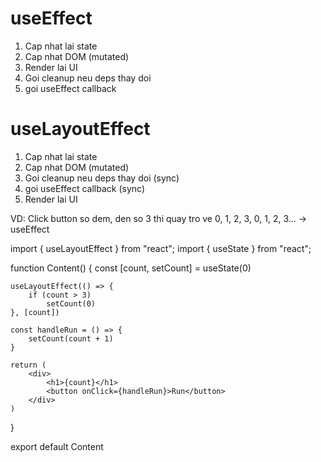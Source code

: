 # useEffect
1. Cap nhat lai state
2. Cap nhat DOM (mutated)
3. Render lai UI
4. Goi cleanup neu deps thay doi
5. goi useEffect callback

# useLayoutEffect
1. Cap nhat lai state
2. Cap nhat DOM (mutated)
4. Goi cleanup neu deps thay doi (sync)
5. goi useEffect callback (sync)
3. Render lai UI

VD: Click button so dem, den so 3 thi quay tro ve 0, 1, 2, 3, 0, 1, 2, 3... -> useEffect

import { useLayoutEffect } from "react";
import { useState } from "react";

function Content() {
    const [count, setCount] = useState(0)

    useLayoutEffect(() => {
        if (count > 3)
            setCount(0)
    }, [count])

    const handleRun = () => {
        setCount(count + 1)
    }

    return (
        <div>
            <h1>{count}</h1>
            <button onClick={handleRun}>Run</button>
        </div>
    )
}

export default Content